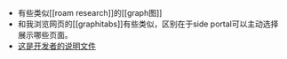 - 有些类似[[roam research]]的[[graph图]]
- 和我浏览网页的[[graphitabs]]有些类似，区别在于side portal可以主动选择展示哪些页面。
- [这是开发者的说明文件](https://roamresearch.com/#/app/Roam-Portal/page/ZXCtqABys)
